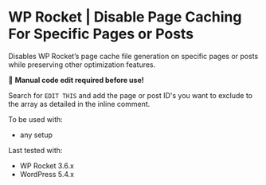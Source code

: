 # WP Rocket | Disable Page Caching For Specific Pages or Posts

Disables WP Rocket’s page cache file generation on specific pages or posts while preserving other optimization features.

📝 **Manual code edit required before use!**

Search for `EDIT THIS` and add the page or post ID's you want to exclude to the array as detailed in the inline comment.

To be used with:
* any setup

Last tested with:
* WP Rocket 3.6.x
* WordPress 5.4.x
